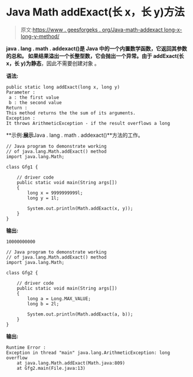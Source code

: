 # Java Math addExact(长 x，长 y)方法

> 原文:[https://www . geesforgeks . org/Java-math-addexact long-x-long-y-method/](https://www.geeksforgeeks.org/java-math-addexactlong-x-long-y-method/)

**java . lang . math . addexact()**是 Java 中的一个内置数学函数，它返回其参数的总和。
如果结果溢出一个长整型数，它会抛出一个异常。由于 addExact(长 x，长 y)为**静态**，因此不需要创建对象
。

**语法:**

```
public static long addExact(long x, long y)
Parameter :
 a : the first value
 b : the second value
Return :
This method returns the the sum of its arguments.
Exception :
It throws ArithmeticException - if the result overflows a long

```

**示例:**展示**Java . lang . math . addexact()**方法的工作。

```
// Java program to demonstrate working
// of java.lang.Math.addExact() method
import java.lang.Math;

class Gfg1 {

    // driver code
    public static void main(String args[])
    {
        long x = 9999999999l;
        long y = 1l;

        System.out.println(Math.addExact(x, y));
    }
}
```

**输出:**

```
10000000000

```

```
// Java program to demonstrate working
// of java.lang.Math.addExact() method
import java.lang.Math;

class Gfg2 {

    // driver code
    public static void main(String args[])
    {
        long a = Long.MAX_VALUE;
        long b = 2l;

        System.out.println(Math.addExact(a, b));
    }
}
```

**输出:**

```
Runtime Error :
Exception in thread "main" java.lang.ArithmeticException: long overflow
    at java.lang.Math.addExact(Math.java:809)
    at Gfg2.main(File.java:13)

```